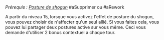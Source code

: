 *Prérequis : [Posture de shogun](../../../../6.%20working%20area/2.%20talents/Posture%20de%20shogun.md)*
#aSupprimer ou #aRework 

A partir du niveau 15, lorsque vous activez l'effet de posture du shogun, vous pouvez choisir de n'affecter qu'un seul allié. Si vous faites cela, vous pouvez lui partager deux postures active sur vous même. Ceci vous demande d'utiliser 2 bonus contextuel a chaque tour.
